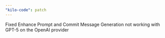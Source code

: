 ```yaml
---
"kilo-code": patch
---
```


Fixed Enhance Prompt and Commit Message Generation not working with GPT-5 on the OpenAI provider
